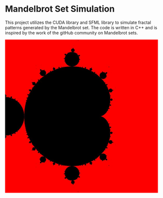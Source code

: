 # Mandelbrot Set Simulation

This project utilizes the CUDA library and SFML library to simulate fractal patterns generated by the Mandelbrot set. The code is written in C++ and is inspired by the work of the gitHub 
community on Mandelbrot sets.

![Mandelbrot](sim.jpeg)
